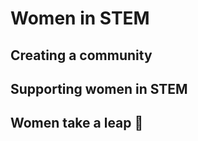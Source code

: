 # Women in STEM

## Creating a community

## Supporting women in STEM

## Women take a leap :dancer:
